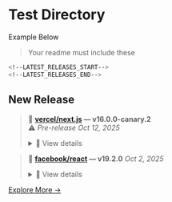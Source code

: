 # Test Directory

Example Below

> Your readme must include these

```bash
<!--LATEST_RELEASES_START-->
<!--LATEST_RELEASES_END-->

```

## New Release

<!--LATEST_RELEASES_START-->
> 💠 **[vercel/next.js](https://github.com/vercel/next.js/releases/tag/v16.0.0-canary.2) — v16.0.0-canary.2**  
>  ⚠️ *Pre-release* _Oct 12, 2025_
> <details>
> <summary>📜 View details</summary>
>
> ### Misc Changes
> 
> - Update Rspack production test manifest: #84729
> - Update Rspack development test manifest: #84730
> - fix: release next-rspack ci: #84673
> 
> ### Credits 
> 
> Huge thanks to @vercel-release-bot and @SyMind for helping!
> 
>
> [🔗 See all releases →](https://github.com/vercel/next.js/releases)
> </details>

> 💠 **[facebook/react](https://github.com/facebook/react/releases/tag/v19.2.0) — v19.2.0** _Oct 2, 2025_
> <details>
> <summary>📜 View details</summary>
>
> Below is a list of all new features, APIs, and bug fixes.
> 
> Read the [React 19.2 release post](https://react.dev/blog/2025/10/01/react-19-2) for more information.
> 
> ## New React Features
> 
> - [`<Activity>`](https://react.dev/reference/react/Activity): A new API to hide and restore the UI and internal state of its children.
> - [`useEffectEvent`](https://react.dev/reference/react/useEffectEvent) is a React Hook that lets you extract non-reactive logic into an [Effect Event](https://react.dev/learn/separating-events-from-effects#declaring-an-effect-event).
> - [`cacheSignal`](https://react.dev/reference/react/cacheSignal) (for RSCs) lets your know when the `cache()` lifetime is over.
> - [React Performance tracks](https://react.dev/reference/developer-tooling/react-performance-tracks) appear on the Performance panel’s timeline in your browser developer tools
> 
> ## New React DOM Features
> 
> - Added resume APIs for partial pre-rendering with Web Streams:
>   - [`resume`](https://react.dev/reference/react-dom/server/resume): to resume a prerender to a stream.
>
> [🔗 See all releases →](https://github.com/facebook/react/releases)
> </details>

[Explore More →](https://github.com/jayantur13?tab=repositories)
<!--LATEST_RELEASES_END-->